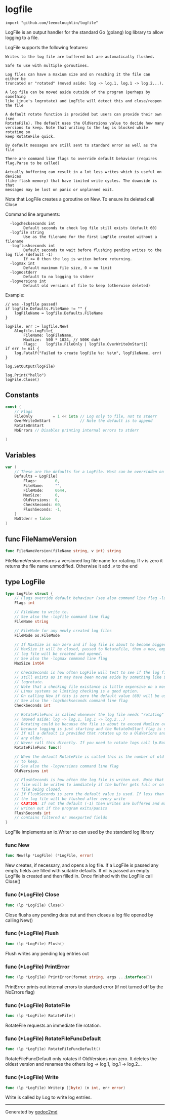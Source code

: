 
# logfile
    import "github.com/leemcloughlin/logfile"

LogFile is an output handler for the standard Go (golang) log library to allow logging
to a file.

LogFile supports the following features:


	Writes to the log file are buffered but are automatically flushed.
	
	Safe to use with multiple goroutines.
	
	Log files can have a maxium size and on reaching it the file can either be
	truncated or "rotated" (moved aside: log -> log.1, log.1 -> log.2...).
	
	A log file can be moved aside outside of the program (perhaps by something
	like Linux's logrotate) and LogFile will detect this and close/reopen the file
	
	A default rotate function is provided but users can provide their own (see
	RotateFile). The default uses the OldVersions value to decide how many
	versions to keep. Note that writing to the log is blocked while rotating so
	keep RotateFile quick.
	
	By default messages are still sent to standard error as well as the file
	
	There are command line flags to override default behavior (requires
	flag.Parse to be called)
	
	Actually buffering can result in a lot less writes which is useful on devices
	(like flash memory) that have limited write cycles. The downside is that
	messages may be lost on panic or unplanned exit.

Note that LogFile creates a goroutine on New. To ensure its deleted call Close

Command line arguments:


	  -logcheckseconds int
	    	Default seconds to check log file still exists (default 60)
	  -logfile string
	    	Use as the filename for the first LogFile created without a filename
	  -logflushseconds int
	    	Default seconds to wait before flushing pending writes to the log file (default -1)
			If <= 0 then the log is writen before returning.
	  -logmax int
	    	Default maximum file size, 0 = no limit
	  -lognostderr
	    	Default to no logging to stderr
	  -logversions int
	    	Default old versions of file to keep (otherwise deleted)

Example:


	// was -logfile passed?
	if logfile.Defaults.FileName != "" {
		logFileName = logfile.Defaults.FileName
	}
	
	logFile, err := logfile.New(
		&logfile.LogFile{
			FileName: logFileName,
			MaxSize:  500 * 1024, // 500K duh!
			Flags:    logfile.FileOnly | logfile.OverWriteOnStart})
	if err != nil {
		log.Fatalf("Failed to create logFile %s: %s\n", logFileName, err)
	}
	
	log.SetOutput(logFile)
	
	log.Print("hello")
	logFile.Close()




## Constants
``` go
const (
    // Flags
    FileOnly         = 1 << iota // Log only to file, not to stderr
    OverWriteOnStart             // Note the default is to append
    RotateOnStart
    NoErrors // Disables printing internal errors to stderr

)
```

## Variables
``` go
var (
    // These are the defaults for a LogFile. Most can be overridden on the command line
    Defaults = LogFile{
        Flags:        0,
        FileName:     "",
        FileMode:     0644,
        MaxSize:      0,
        OldVersions:  0,
        CheckSeconds: 60,
        FlushSeconds: -1,
    }
    NoStderr = false
)
```

## func FileNameVersion
``` go
func FileNameVersion(fileName string, v int) string
```
FileNameVersion returns a versioned log file name for rotating.
If v is zero it returns the file name unmodified.
Otherwise it add .v to the end



## type LogFile
``` go
type LogFile struct {
    // Flags override default behaviour (see also command line flag -lognostderr)
    Flags int

    // FileName to write to.
    // See also the -logfile command line flag
    FileName string

    // FileMode for any newly created log files
    FileMode os.FileMode

    // If MaxSize is non zero and if log file is about to become bigger than
    // MaxSize it will be closed, passed to RotateFile, then a new, empty
    // log file will be created and opened.
    // See also the -logmax command line flag
    MaxSize int64

    // CheckSeconds is how often LogFile will test to see if the log file
    // still exists as it may have been moved aside by something like Linux's
    // logrotate.
    // Note that a checking file existance is little expensive on a most
    // Linux systems so limiting checking is a good option.
    // On calling New if this is zero the default value (60) will be used
    // See also the -logcheckseconds command line flag
    CheckSeconds int

    // RotateFileFunc is called whenever the log file needs "rotating"
    // (moved aside: log -> log.1, log.1 -> log.2...)
    // Rotating could be because the file is about to exceed MaxSize or
    // because logging is just starting and the RotateOnStart flag is set.
    // If nil a default is provided that rotates up to a OldVerions and deletes
    // any older.
    // Never call this directly. If you need to rotate logs call lp.RotateFile()
    RotateFileFunc func()

    // When the default RotateFile is called this is the number of old versions
    // to keep.
    // See also the -logversions command line flag
    OldVersions int

    // FlushSeconds is how often the log file is writen out. Note that the log
    // file will be writen to immdiately if the buffer gets full or on the log
    // file being closed.
    // If FlushSeconds is zero the default value is used. If less than zero
    // the log file will be flushed after every write
    // CAUTION: If not the default (-1) then writes are buffered and may not be
    // writen out if the program exits/panics
    FlushSeconds int
    // contains filtered or unexported fields
}
```
LogFile implements an io.Writer so can used by the standard log library









### func New
``` go
func New(lp *LogFile) (*LogFile, error)
```
New creates, if necessary, and opens a log file.
If a LogFile is passed any empty fields are filled with suitable defaults.
If nil is passed an empty LogFile is created and then filled in.
Once finished with the LogFile call Close()




### func (\*LogFile) Close
``` go
func (lp *LogFile) Close()
```
Close flushs any pending data out and then closes a log file opened by calling New()



### func (\*LogFile) Flush
``` go
func (lp *LogFile) Flush()
```
Flush writes any pending log entries out



### func (\*LogFile) PrintError
``` go
func (lp *LogFile) PrintError(format string, args ...interface{})
```
PrintError prints out internal errors to standard error (if not turned off by the NoErrors flag)



### func (\*LogFile) RotateFile
``` go
func (lp *LogFile) RotateFile()
```
RotateFile requests an immediate file rotation.



### func (\*LogFile) RotateFileFuncDefault
``` go
func (lp *LogFile) RotateFileFuncDefault()
```
RotateFileFuncDefault only rotates if OldVersions non zero.
It deletes the oldest version and renames the others log -> log.1, log.1 -> log.2...



### func (\*LogFile) Write
``` go
func (lp *LogFile) Write(p []byte) (n int, err error)
```
Write is called by Log to write log entries.









- - -
Generated by [godoc2md](http://godoc.org/github.com/davecheney/godoc2md)